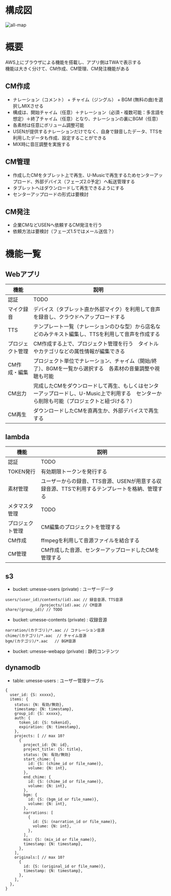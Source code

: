 # 構成図
![all-map](https://github.com/openusen/umesse/blob/master/documents/all-map.png)

# 概要
AWS上にブラウザによる機能を搭載し、アプリ側はTWAで表示する  
機能は大きく分けて、CM作成、CM管理、CM発注機能がある  

## CM作成
- ナレーション（コメント） + チャイム（ジングル） + BGM (無料の曲)を選択しMIXさせる
- 構成は、開始チャイム（任意）＋ナレーション（必須・複数可能：多言語を想定）＋終了チャイム（任意）となり、ナレーションの裏にBGM（任意）  
- 各素材は任意にボリューム調整可能
- USENが提供するナレーションだけでなく、自身で録音したデータ、TTSを利用したデータも作成、設定することができる
- MIX時に音圧調整を実施する

## CM管理
- 作成したCMをタブレット上で再生、U-Musicで再生するためセンターアップロード、外部デバイス（フェーズ2.0予定）へ転送管理する
- タブレットへはダウンロードして再生できるようにする
- センターアップロードの形式は要検討

## CM発注
- 企業CMなどUSENへ依頼するCM発注を行う
- 依頼方法は要検討（フェーズ1.5ではメール送信？）

# 機能一覧

## Webアプリ
| 機能 | 説明 |
| ---- | ---- |
| 認証 | TODO |
| マイク録音 | デバイス（タブレット直か外部マイク）を利用して音声を録音し、クラウドへアップロードする |
| TTS | テンプレート一覧（ナレーションのひな型）から店名などのみテキスト編集し、TTSを利用して音声を作成する |
| プロジェクト管理 | CM作成する上で、プロジェクト管理を行う　タイトルやカテゴリなどの属性情報が編集できる |
| CM作成・編集 | プロジェクト単位でナレーション、チャイム（開始/終了）、BGMを一覧から選択する　各素材の音量調整や視聴も可能 |
| CM出力 | 完成したCMをダウンロードして再生、もしくはセンターアップロードし、U-Music上で利用する　センターから削除も可能（プロジェクトと紐づける？） |
| CM再生 | ダウンロードしたCMを直再生か、外部デバイスで再生する |

## lambda
| 機能 | 説明 |
| ---- | ---- |
| 認証 | TODO |
| TOKEN発行 | 有効期限トークンを発行する |
| 素材管理 | ユーザーからの録音、TTS音源、USENが用意する収録音源、TTSで利用するテンプレートを格納、管理する |
| メタマスタ管理 | TODO |
| プロジェクト管理 | CM編集のプロジェクトを管理する |
| CM作成 | ffmpegを利用して音源ファイルを結合する |
| CM管理 | CM作成した音源、センターアップロードしたCMを管理する |

## s3
- bucket: umesse-users (private) : ユーザーデータ
```
users/(user_id)/contents/(id).aac // 録音音源、TTS音源 
               /projects/(id).aac // CM音源
share/(group_id)/ // TODO
```
- bucket: umesse-contents (private) : 収録音源
```
narration/(カテゴリ)/*.aac // コナレーション音源
chime/(カテゴリ)/*.aac  // チャイム音源
bgm/(カテゴリ)/*.aac   // BGM音源
```
- bucket: umesse-webapp (private) : 静的コンテンツ

## dynamodb
- table: umesse-users : ユーザー管理テーブル
```
{
  user_id: {S: xxxxx},
  items: {
    status: {N: 有効/無効},
    timestamp: {N: timestamp},
    group_id: {S: xxxxx},
    auth: {
      token_id: {S: tokenid},
      expiration: {N: timestamp},
    },
    projects: [ // max 10?
      {
        project_id: {N: id},
        project_title: {S: title},
        status: {N: 有効/無効}
        start_chime: {
          id: {S: (chime_id or file_name)},
          volume: {N: int},
        },
        end_chime: {
          id: {S: (chime_id or file_name)},
          volume: {N: int},
        },
        bgm: {
          id: {S: (bgm_id or file_name)},
          volume: {N: int},
        },
        narrations: [
          {
            id: {S: (narration_id or file_name)},
            volume: {N: int},
          },
        ],
        mix: {S: (mix_id or file_name)},
        timestamp: {N: timestamp},
      },
    ],
    originals:[ // max 10?
      {
        id: {S: (original_id or file_name)},
        timestamp: {N: timestamp},
      },
    ],
  },
}
```
